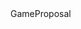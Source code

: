 <snippet>
  <content><![CDATA[
# ${1:The Heart of Iron}
## I. High Concept
The Heart of Iron is a thriling new puzzle adventure game is Minecraft meets steampunk. Take the role of Shinra Aki, a young girl on a desperate mission to discover her family's dark history. With nothing but her father's amulet;  build, break, and battle your way to the Heart of Iron, a mythical artifact said to grant its user the power to control the world.
## II. Genre
This game is mainly a puzzle and adventure game, with some action and fighting every now and then. 
## III. Platform
The game is intended to run for desktop-only, but this is subject to change.
## IV, Story
The story begins on the shores of a mysterious island, where the main protagonist, Shinra Aki first lands. She is set in motion by a hint by an unknown figure to seek the Heart of Iron to discover the truth about her family, who vanished abruptly when she was a child. Using her father's amulet, Aki finds that she can control machina; constructs which are scattered across the island, either in tact or in pieces. After being attacked by another machina, she finds out that there is someone or something else that can as well. 
The theme is creation and discovery, and the player is motivated by the discovery of new schematics to create new machina or upgrade their existing ones, as well as the story. 
## V. Aesthetics
The graphics are intended to be cartoonish or an anime artstyle. Most of the sound will be ambient and zone, with some differing sounds for machinas. 
## VI. Gameplay
The player controls Aki through the keyboard and mouse. The entire goal of the game is to progress forward(I'd like to try and do this without making the game a platformer, but it might be that style), and this is done through the creation of different machinas to aid you on your adventure. Using various parts, either found of looted from defeating enemy machina, the player can create different types of machina, some to fight and some specfically created to improve player QoL or solve puzzles. The type of machina a player can create is limited to what schematics they have discovered, so as the player progresses through the game, they will be able to create much more powerful and impressive machina.
## VII. Screenshots
None yet
## VIII. Other
Not sure what external libraries I will use yet
# IX. About the Developer
My name is Collin Ma, I am a 2nd Year GDD Major, and I'm learning Unity, Maya and C#. My interests are graphic design and story development.
]]></content>
  <tabTrigger>GameProposal</tabTrigger>
</snippet>